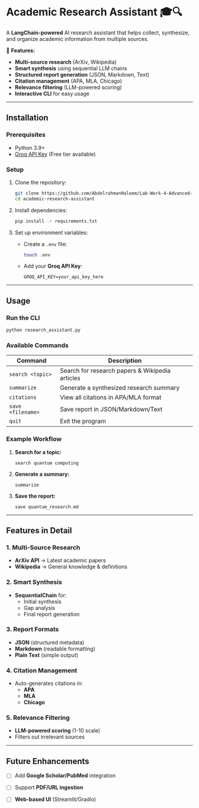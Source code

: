 # **Academic Research Assistant** 🎓🔍  

A **LangChain-powered** AI research assistant that helps collect, synthesize, and organize academic information from multiple sources.  

🚀 **Features:**  
- **Multi-source research** (ArXiv, Wikipedia)  
- **Smart synthesis** using sequential LLM chains  
- **Structured report generation** (JSON, Markdown, Text)  
- **Citation management** (APA, MLA, Chicago)  
- **Relevance filtering** (LLM-powered scoring)  
- **Interactive CLI** for easy usage  

---

## **Installation**  

### **Prerequisites**  
- Python 3.9+  
- [Groq API Key](https://console.groq.com/) (Free tier available)  

### **Setup**  
1. Clone the repository:  
   ```bash
   git clone https://github.com/AbdelrahmanHaleem/Lab-Work-4-Advanced-LangChain-Applications
   cd academic-research-assistant
   ```

2. Install dependencies:  
   ```bash
   pip install -r requirements.txt
   ```

3. Set up environment variables:  
   - Create a `.env` file:  
     ```bash
     touch .env
     ```
   - Add your **Groq API Key**:  
     ```
     GROQ_API_KEY=your_api_key_here
     ```

---

## **Usage**  

### **Run the CLI**  
```bash
python research_assistant.py
```

### **Available Commands**  
| Command | Description |
|---------|-------------|
| `search <topic>` | Search for research papers & Wikipedia articles |
| `summarize` | Generate a synthesized research summary |
| `citations` | View all citations in APA/MLA format |
| `save <filename>` | Save report in JSON/Markdown/Text |
| `quit` | Exit the program |

### **Example Workflow**  
1. **Search for a topic:**  
   ```
   search quantum computing
   ```
2. **Generate a summary:**  
   ```
   summarize
   ```
3. **Save the report:**  
   ```
   save quantum_research.md
   ```

---

## **Features in Detail**  

### **1. Multi-Source Research**  
- **ArXiv API** → Latest academic papers  
- **Wikipedia** → General knowledge & definitions  

### **2. Smart Synthesis**  
- **SequentialChain** for:  
  - Initial synthesis  
  - Gap analysis  
  - Final report generation  

### **3. Report Formats**  
- **JSON** (structured metadata)  
- **Markdown** (readable formatting)  
- **Plain Text** (simple output)  

### **4. Citation Management**  
- Auto-generates citations in:  
  - **APA**  
  - **MLA**  
  - **Chicago**  

### **5. Relevance Filtering**  
- **LLM-powered scoring** (1-10 scale)  
- Filters out irrelevant sources  

---

## **Future Enhancements**  
- [ ] Add **Google Scholar/PubMed** integration  
- [ ] Support **PDF/URL ingestion**  
- [ ] **Web-based UI** (Streamlit/Gradio)  

